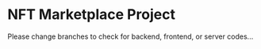 # NFT Marketplace Project

Please change branches to check for backend, frontend, or server codes...